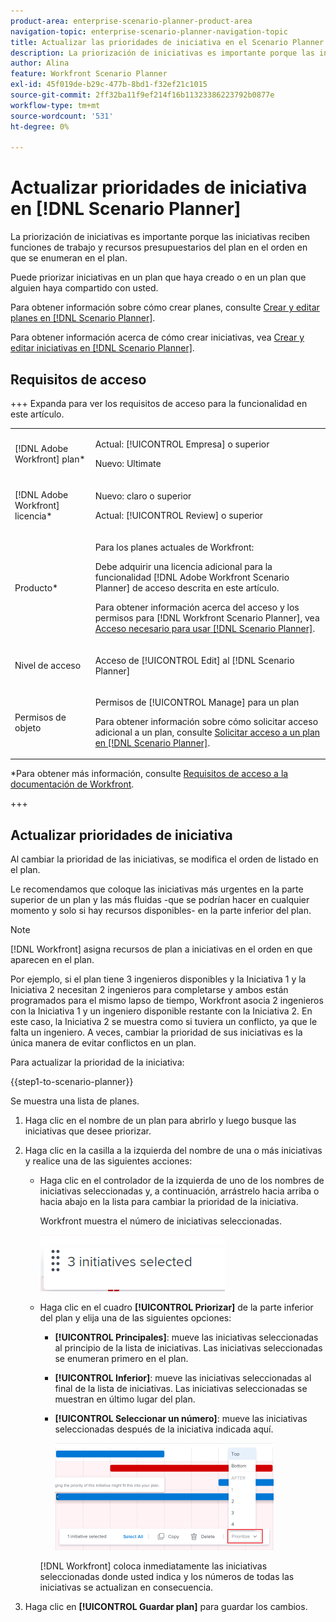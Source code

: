 ```yaml
---
product-area: enterprise-scenario-planner-product-area
navigation-topic: enterprise-scenario-planner-navigation-topic
title: Actualizar las prioridades de iniciativa en el Scenario Planner
description: La priorización de iniciativas es importante porque las iniciativas reciben funciones de trabajo y recursos presupuestarios del plan en el orden en que se enumeran en el plan.
author: Alina
feature: Workfront Scenario Planner
exl-id: 45f019de-b29c-477b-8bd1-f32ef21c1015
source-git-commit: 2ff32ba11f9ef214f16b11323386223792b0877e
workflow-type: tm+mt
source-wordcount: '531'
ht-degree: 0%

---
```


# Actualizar prioridades de iniciativa en [!DNL Scenario Planner]

La priorización de iniciativas es importante porque las iniciativas reciben funciones de trabajo y recursos presupuestarios del plan en el orden en que se enumeran en el plan.

Puede priorizar iniciativas en un plan que haya creado o en un plan que alguien haya compartido con usted.

Para obtener información sobre cómo crear planes, consulte [Crear y editar planes en [!DNL Scenario Planner]](../scenario-planner/create-and-edit-plans.md).

Para obtener información acerca de cómo crear iniciativas, vea [Crear y editar iniciativas en [!DNL Scenario Planner]](../scenario-planner/create-and-edit-initiatives.md).

## Requisitos de acceso

+++ Expanda para ver los requisitos de acceso para la funcionalidad en este artículo.

<table style="table-layout:auto"> 
 <col> 
 <col> 
 <tbody> 
  <tr> 
   <td> <p>[!DNL Adobe Workfront] plan*</p> </td> 
   <td> <p>Actual: [!UICONTROL Empresa] o superior</p>
   <p>Nuevo: Ultimate </p>
   </td> 
  </tr> 
  <tr> 
   <td> <p>[!DNL Adobe Workfront] licencia*</p> </td> 
   <td> <p>Nuevo: claro o superior</p> 
   <p>Actual: [!UICONTROL Review] o superior</p> </td> 
  </tr> 
  <tr> 
   <td>Producto* </td> 
   <td> 
   <p>Para los planes actuales de Workfront: </p>
   <p>Debe adquirir una licencia adicional para la funcionalidad [!DNL Adobe Workfront Scenario Planner] de acceso descrita en este artículo.</p> <p>Para obtener información acerca del acceso y los permisos para [!DNL Workfront Scenario Planner], vea <a href="../scenario-planner/access-needed-to-use-sp.md" class="MCXref xref">Acceso necesario para usar [!DNL Scenario Planner]</a>. </p> </td> 
  </tr> 
  <tr data-mc-conditions=""> 
   <td>Nivel de acceso </td> 
   <td> <p>Acceso de [!UICONTROL Edit] al [!DNL Scenario Planner]</p> </td> 
  </tr> 
  <tr data-mc-conditions=""> 
   <td> <p>Permisos de objeto </p> </td> 
   <td> <p>Permisos de [!UICONTROL Manage] para un plan</p> <p>Para obtener información sobre cómo solicitar acceso adicional a un plan, consulte <a href="../scenario-planner/request-access-to-plan.md" class="MCXref xref">Solicitar acceso a un plan en [!DNL Scenario Planner]</a>.</p> </td> 
  </tr> 
 </tbody> 
</table>

*Para obtener más información, consulte [Requisitos de acceso a la documentación de Workfront](/help/quicksilver/administration-and-setup/add-users/access-levels-and-object-permissions/access-level-requirements-in-documentation.md).

+++

## Actualizar prioridades de iniciativa

Al cambiar la prioridad de las iniciativas, se modifica el orden de listado en el plan.

Le recomendamos que coloque las iniciativas más urgentes en la parte superior de un plan y las más fluidas -que se podrían hacer en cualquier momento y solo si hay recursos disponibles- en la parte inferior del plan.

>[!NOTE]
>
>[!DNL Workfront] asigna recursos de plan a iniciativas en el orden en que aparecen en el plan.
>
>Por ejemplo, si el plan tiene 3 ingenieros disponibles y la Iniciativa 1 y la Iniciativa 2 necesitan 2 ingenieros para completarse y ambos están programados para el mismo lapso de tiempo, Workfront asocia 2 ingenieros con la Iniciativa 1 y un ingeniero disponible restante con la Iniciativa 2. En este caso, la Iniciativa 2 se muestra como si tuviera un conflicto, ya que le falta un ingeniero. A veces, cambiar la prioridad de sus iniciativas es la única manera de evitar conflictos en un plan.

Para actualizar la prioridad de la iniciativa:

{{step1-to-scenario-planner}}

Se muestra una lista de planes.

1. Haga clic en el nombre de un plan para abrirlo y luego busque las iniciativas que desee priorizar.
1. Haga clic en la casilla a la izquierda del nombre de una o más iniciativas y realice una de las siguientes acciones:

   * Haga clic en el controlador de la izquierda de uno de los nombres de iniciativas seleccionadas y, a continuación, arrástrelo hacia arriba o hacia abajo en la lista para cambiar la prioridad de la iniciativa.

     Workfront muestra el número de iniciativas seleccionadas.

     ![](assets/multi-select-initiative-number.png)

   * Haga clic en el cuadro **[!UICONTROL Priorizar]** de la parte inferior del plan y elija una de las siguientes opciones:

      * **[!UICONTROL Principales]**: mueve las iniciativas seleccionadas al principio de la lista de iniciativas. Las iniciativas seleccionadas se enumeran primero en el plan.
      * **[!UICONTROL Inferior]**: mueve las iniciativas seleccionadas al final de la lista de iniciativas. Las iniciativas seleccionadas se muestran en último lugar del plan.
      * **[!UICONTROL Seleccionar un número]**: mueve las iniciativas seleccionadas después de la iniciativa indicada aquí.

        ![](assets/prioritize-initiatives-expanded-highlighted-350x171.png)

     [!DNL Workfront] coloca inmediatamente las iniciativas seleccionadas donde usted indica y los números de todas las iniciativas se actualizan en consecuencia.

1. Haga clic en **[!UICONTROL Guardar plan]** para guardar los cambios.
